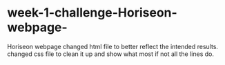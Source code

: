 # week-1-challenge-Horiseon-webpage-
Horiseon webpage
changed html file to better reflect the intended results.
changed css file to clean it up and show what most if not all the lines do.

